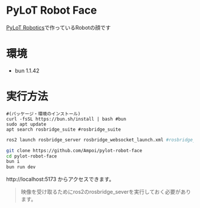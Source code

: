 # PyLoT Robot Face
[PyLoT Robotics](https://pylot.kaijo-physics.club)で作っているRobotの顔です

# 環境
- bun 1.1.42

# 実行方法
```
#(パッケージ・環境のインストール)
curl -fsSL https://bun.sh/install | bash #bun
sudo apt update
apt search rosbridge_suite #rosbridge_suite
```
```bash
ros2 launch rosbridge_server rosbridge_websocket_launch.xml #rosbridge_serverの起動

git clone https://github.com/Ampoi/pylot-robot-face
cd pylot-robot-face
bun i
bun run dev
```
http://localhost:5173 からアクセスできます。
> 映像を受け取るためにros2のrosbridge_severを実行しておく必要があります。
